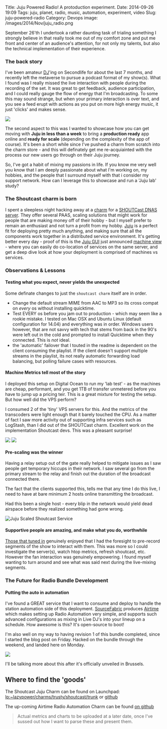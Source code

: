 Title: Juju Powered Radio! A protoduction experiment.
Date: 2014-09-26 19:09
Tags: juju, planet, radio, music, automation, experiment, video
Slug: juju-powered-radio
Category: Devops
image: /images/2014/Nov/juju_radio.png

September 26'th I undertook a rather daunting task of trialing something I strongly believe in that really took me out of my comfort zone and put me front and center of an audience's attention, for not only my talents, but also the technical implementation of their experience.


### The back story

I've been amateur [DJ](http://mixcloud.com/rahlgenesis/)'ing on Secondlife for about the last 7 months, and recently left the metaverse to pursue a podcast format of my show(s).  What I found was I really missed the live interaction with people during the recording of the set. It was great to get feedback, audience participation, and I could really gauge the flow of energy that I'm broadcasting. To some this may sound strange, but when your primary interaction is over text, and you see a feed erupt with actions as you put on more high energy music, it just 'clicks' and makes sense.

![](/images/2014/Sep/secondlife_dj.png)

The second aspect to this was I wanted to showcase how you can get moving with **Juju in less than a week** to bring a **production ready** app online and **ready for scale** (depending on the complexity of the app of course). It's been a short while since I've pushed a charm from scratch into the charm store - and this will definately get me re-acquiainted with the process our new users go through on their Juju journey.

So, I've got a habit of mixing my passions in life. If you know me very well you know that I am deeply passionate about what I'm working on, my hobbies, and the people that I surround myself with that i consider my support network. How can I leverage this to showcase and run a 'Juju lab' study?

### The Shoutcast charm is born

I spent a sleepless night hacking away at a [charm](https://code.launchpad.net/~lazypower/charms/trusty/shoutcast/trunk) for a [SHOUTCast DNAS server](http://www.shoutcast.com/BroadcastNow). They offer several PAAS, scaling solutions that might work for people that are making money off of their hobby - but I myself prefer to remain an enthusiast and not turn a profit from my hobby. [Juju](http://juju.ubuntu.com) is a perfect fit for deploying pretty much anything, and making sure that all the components work together in a distributed service environment. It's getting better every day - proof of this is the [Juju GUI](http://jujucharms.com) just announced [machine view](https://insights.ubuntu.com/2014/09/26/juju-machine-view-more-control-at-your-fingertips/) - where you can easily do co-location of services on the same server, and get a deep dive look at how your deployment is comprised of machines vs services.


### Observations & Lessons

#### Testing what you expect, never yields the unexpected
Some definate changes to just the `shoutcast charm` itself are in order.

- Change the default stream MIME from AAC to MP3 so its cross compat on *every* os without installing quicktime.
- Test EVERY os before you jam out to production - which may seem like a rookie mistake. I tested on Mac OSX and Ubuntu Linux (default configuration for 14.04) and everything was in order. Windows users however, that are not savvy with tech that stems from back in the 90's were left out in the cold and prompted to install Quicktime when they connected.  This is *not* ideal.
- the 'automatic' failover that I touted in the readme is dependent on the client consuming the playlist. If the client doesn't support multiple streams in the playlist, its not really automatic forwarding load balancing, but polling failure cases with resources.



#### Machine Metrics tell most of the story

I deployed this setup on Digital Ocean to run my 'lab test' - as the machines are cheap, performant, and you get 1TB of transfer unmetered before you have to jump up a pricing teir. This is a great mixture for testing the setup. But how well did the VPS perform?

I consumed 2 of the 'tiny' VPS servers for this. And the metrics of the transcoders were light enough that it barely touched the CPU. As a matter of fact I saw more activity out of supporting infra services such as LogStash, than I did out of the SHOUTCast charm. Excellent work on the implementation Shoutcast devs. This was a pleasant surprise!

![](/images/2014/Sep/ubuntu-do-prod-41c692c182e243318ebec209c576aff7---_116.png)
![](/images/2014/Sep/ubuntu-do-prod-22998e4b90d24ca682ce3892368139b1---_117.png)


#### Pre-scaling was the winner

Having a relay setup out of the gate really helped to mitigate issues as I saw people get temporary hiccups in their network. I saw several go from the primary stream to the relay and finish out the duration of the broadcast connected there.

The fact that the clients supported this, tells me that any time I do this live, I need to have at bare minimum 2 hosts online transmitting the broadcast.

Had this been a single host - every blip in the network would yield dead airspace before they realized something had gone wrong.

![Juju Scaled Shoutcast Service](/images/2014/Sep/Juju-Admin---Google-Chrome_127.png)

#### Supportive people are amazing, and make what you do, worthwhile

[Those that tuned in](https://plus.google.com/events/c00j89u3ipec61gmrlq11916fg8) genuinely enjoyed that I had the foresight to pre-record segments of the show to interact with them. This was more so I could investigate the server(s), watch htop metrics, refresh shoutcast, etc. However the fan interaction was genuinely empowering. I found myself wanting to turn around and see what was said next during the live-mixing segments.


### The Future for Radio Bundle Development


#### Putting the auto in automation

I've found a GREAT service that I want to consume and deploy to handle the station automation side of this deployment. [SourceFabric](http://sourcefabric.org) produces [Airtime](http://sourcefabric.org/airtime) which makes setting up Radio Automation very simple, and supports such advanced configurations as mixing in Live DJ's into your lineup on a schedule. How awesome is this? It's open-source to boot!

I'm also well on my way to having revision 1 of this bundle completed, since I started the blog post on Friday. Hacked on the bundle through the weekend, and landed here on Monday.

![](/images/2014/Sep/Workspace-1_126.png)

I'll be talking more about this after it's officially unveiled in Brussels.


## Where to find the 'goods'

The Shoutcast Juju Charm can be found on Launchpad: [lp:~lazypower/charms/trusty/shoutcast/trunk](https://code.launchpad.net/~lazypower/charms/trusty/shoutcast/trunk) or [ github](https://github.com/chuckbutler/shoutcast-charm)

The up-coming Airtime Radio Automation Charm can be found [on github](https://github.com/chuckbutler/airtime-charm)

> Actual metrics and charts to be uploaded at a later date, once I've sussed out how I want to parse these and present them.
